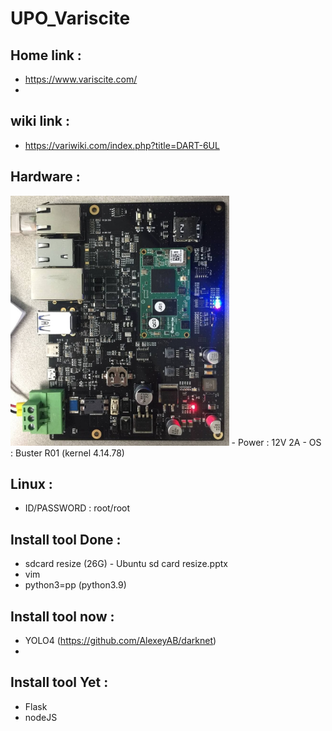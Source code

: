 # UPO_Variscite

## Home link : 
 - https://www.variscite.com/
 - 

## wiki link : 
 - https://variwiki.com/index.php?title=DART-6UL

## Hardware : 
 <img src="./images/GAS_Board.jpg" height="400">
 - Power : 12V 2A
 - OS : Buster R01 (kernel 4.14.78)
 

## Linux :
 - ID/PASSWORD : root/root

## Install tool Done :
 - sdcard resize (26G) - Ubuntu sd card resize.pptx
 - vim
 - python3=pp (python3.9)

## Install tool now :
 - YOLO4 (https://github.com/AlexeyAB/darknet)
 - 
## Install tool Yet :
 - Flask
 - nodeJS
